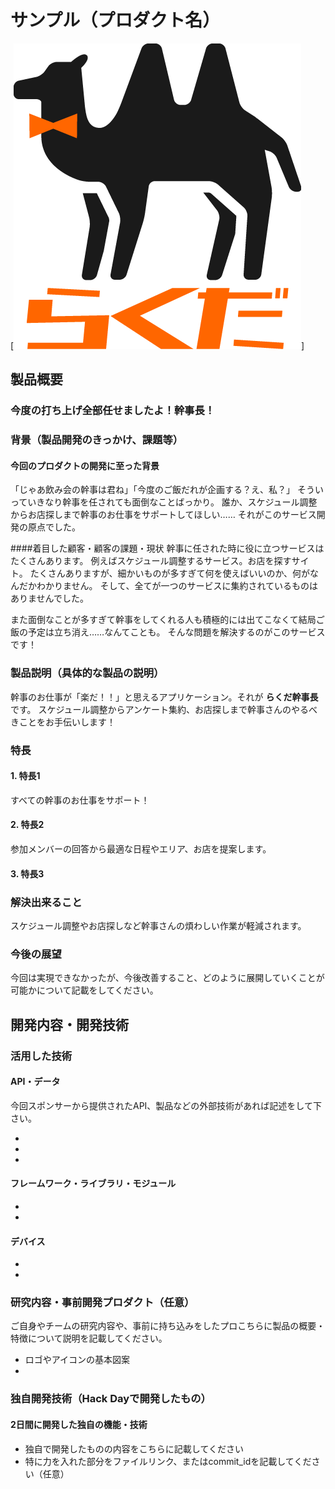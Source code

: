# サンプル（プロダクト名）

[![rakuda manager](imgs/logos/2_rakuda_icon_orange.png)]

## 製品概要


### 今度の打ち上げ全部任せましたよ！幹事長！

### 背景（製品開発のきっかけ、課題等）
#### 今回のプロダクトの開発に至った背景
「じゃあ飲み会の幹事は君ね」「今度のご飯だれが企画する？え、私？」
そういっていきなり幹事を任されても面倒なことばっかり。
誰か、スケジュール調整からお店探しまで幹事のお仕事をサポートしてほしい……
それがこのサービス開発の原点でした。

####着目した顧客・顧客の課題・現状
幹事に任された時に役に立つサービスはたくさんあります。
例えばスケジュール調整するサービス。お店を探すサイト。
たくさんありますが、細かいものが多すぎて何を使えばいいのか、何がなんだかわかりません。
そして、全てが一つのサービスに集約されているものはありませんでした。

また面倒なことが多すぎて幹事をしてくれる人も積極的には出てこなくて結局ご飯の予定は立ち消え……なんてことも。
そんな問題を解決するのがこのサービスです！

### 製品説明（具体的な製品の説明）
幹事のお仕事が「楽だ！！」と思えるアプリケーション。それが **らくだ幹事長** です。
スケジュール調整からアンケート集約、お店探しまで幹事さんのやるべきことをお手伝いします！

### 特長

#### 1. 特長1
すべての幹事のお仕事をサポート！
#### 2. 特長2
参加メンバーの回答から最適な日程やエリア、お店を提案します。
#### 3. 特長3

### 解決出来ること
スケジュール調整やお店探しなど幹事さんの煩わしい作業が軽減されます。

### 今後の展望
今回は実現できなかったが、今後改善すること、どのように展開していくことが可能かについて記載をしてください。


## 開発内容・開発技術
### 活用した技術
#### API・データ
今回スポンサーから提供されたAPI、製品などの外部技術があれば記述をして下さい。

* 
* 
* 

#### フレームワーク・ライブラリ・モジュール
* 
* 

#### デバイス
* 
* 

### 研究内容・事前開発プロダクト（任意）
ご自身やチームの研究内容や、事前に持ち込みをしたプロこちらに製品の概要・特徴について説明を記載してください。

* ロゴやアイコンの基本図案 
* 


### 独自開発技術（Hack Dayで開発したもの）
#### 2日間に開発した独自の機能・技術
* 独自で開発したものの内容をこちらに記載してください
* 特に力を入れた部分をファイルリンク、またはcommit_idを記載してください（任意）

